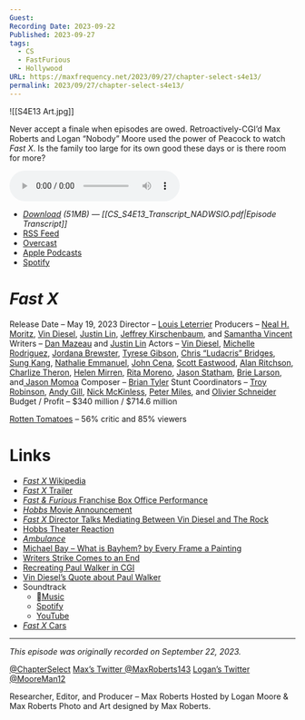 ```yaml
---
Guest: 
Recording Date: 2023-09-22
Published: 2023-09-27
tags:
  - CS
  - FastFurious
  - Hollywood
URL: https://maxfrequency.net/2023/09/27/chapter-select-s4e13/
permalink: 2023/09/27/chapter-select-s4e13/
---
```

![[S4E13 Art.jpg]]

Never accept a finale when episodes are owed. Retroactively-CGI’d Max Roberts and Logan “Nobody” Moore used the power of Peacock to watch *Fast X*. Is the family too large for its own good these days or is there room for more?

<audio controls>
  <source src="https://traffic.libsyn.com/chapterselectpod/CS_S4E13_Final.mp3">
</audio>

- *[Download](https://traffic.libsyn.com/chapterselectpod/CS_S4E13_Final.mp3) (51MB)  — [[CS_S4E13_Transcript_NADWSIO.pdf|Episode Transcript]]*
- [RSS Feed](https://chapterselectpod.libsyn.com/rss)
- [Overcast](https://overcast.fm/itunes1568777352/chapter-select)
- [Apple Podcasts](https://podcasts.apple.com/us/podcast/chapter-select/id1568777352)
- [Spotify](https://open.spotify.com/show/4f1TLZXbwtSX7uHROe9KlS)

# *Fast X*

Release Date – May 19, 2023
Director – [Louis Leterrier](https://en.wikipedia.org/wiki/Louis_Leterrier)
Producers – [Neal H. Moritz](https://en.wikipedia.org/wiki/Neal_H._Moritz), [Vin Diesel](https://en.wikipedia.org/wiki/Vin_Diesel), [Justin Lin](https://en.wikipedia.org/wiki/Justin_Lin), [Jeffrey Kirschenbaum](https://en.wikipedia.org/wiki/Jeff_Kirschenbaum), and [Samantha Vincent](https://www.imdb.com/name/nm2176972/)
Writers – [Dan Mazeau](https://en.wikipedia.org/wiki/Dan_Mazeau) and [Justin Lin](https://en.wikipedia.org/wiki/Justin_Lin)
Actors – [Vin Diesel](https://en.wikipedia.org/wiki/Vin_Diesel), [Michelle Rodriguez](https://en.wikipedia.org/wiki/Michelle_Rodriguez), [Jordana Brewster](https://en.wikipedia.org/wiki/Jordana_Brewster), [Tyrese Gibson](https://en.wikipedia.org/wiki/Tyrese_Gibson), [Chris “Ludacris” Bridges](https://en.wikipedia.org/wiki/Ludacris), [Sung Kang](https://en.wikipedia.org/wiki/Sung_Kang), [Nathalie Emmanuel](https://en.wikipedia.org/wiki/Nathalie_Emmanuel), [John Cena](https://en.wikipedia.org/wiki/John_Cena), [Scott Eastwood](https://en.wikipedia.org/wiki/Scott_Eastwood), [Alan Ritchson](https://en.wikipedia.org/wiki/Alan_Ritchson), [Charlize Theron](https://en.wikipedia.org/wiki/Charlize_Theron), [Helen Mirren](https://en.wikipedia.org/wiki/Helen_Mirren), [Rita Moreno](https://en.wikipedia.org/wiki/Rita_Moreno), [Jason Statham](https://en.wikipedia.org/wiki/Jason_Statham), [Brie Larson](https://en.wikipedia.org/wiki/Brie_Larson), and[ Jason Momoa](https://en.wikipedia.org/wiki/Jason_Momoa)
Composer – [Brian Tyler](https://en.wikipedia.org/wiki/Brian_Tyler)
Stunt Coordinators – [Troy Robinson](https://www.imdb.com/name/nm0733162/), [Andy Gill](https://www.imdb.com/name/nm0318617/), [Nick McKinless](https://www.imdb.com/name/nm0571791/), [Peter Miles](https://www.imdb.com/name/nm0587215/), and [Olivier Schneider](https://www.imdb.com/name/nm0773968/)
Budget / Profit – $340 million / $714.6 million

[Rotten Tomatoes](https://www.rottentomatoes.com/m/fast_x) – 56% critic and 85% viewers
# Links

- [*Fast X* Wikipedia](https://en.wikipedia.org/wiki/Fast_X)
- [*Fast X* Trailer](https://youtube.com/watch?v=32RAq6JzY-w)
- [*Fast & Furious* Franchise Box Office Performance](https://www.the-numbers.com/movies/franchise/Fast-and-the-Furious#tab=summary)
- [*Hobbs* Movie Announcement](https://x.com/TheRock/status/1664332676323483660)
- [*Fast X* Director Talks Mediating Between Vin Diesel and The Rock](https://comicbook.com/movies/news/video-fast-x-director-louis-leterrier-discusses-the-rock-returning-to-the-franchise/)
- [Hobbs Theater Reaction](https://youtube.com/shorts/-hvtSArixRA)
- [*Ambulance*](https://en.wikipedia.org/wiki/Ambulance_(2022_film))
- [Michael Bay – What is Bayhem? by Every Frame a Painting](https://youtube.com/watch?v=2THVvshvq0Q)
- [Writers Strike Comes to an End](https://www.hollywoodreporter.com/business/business-news/writers-guild-strike-end-1235600992/)
- [Recreating Paul Walker in CGI](https://youtube.com/watch?v=fCrYfRjpuXU)
- [Vin Diesel’s Quote about Paul Walker](https://collider.com/fast-x-paul-walker-goodbye-vin-diesel-comments/)
- Soundtrack
	- [Music](https://music.apple.com/us/album/fast-x-original-motion-picture-soundtrack/1685731777)
	- [Spotify](https://open.spotify.com/album/04qe48XDdDs4hdurvRDsCF)
	- [YouTube](https://youtube.com/playlist?list=OLAK5uy_lTcFBrpO4mFYURhSFWnnAm2havxq6Yjq4)
- [*Fast X* Cars](https://fastandfurious.fandom.com/wiki/Category:Fast_X_Cars)

---
*This episode was originally recorded on September 22, 2023.*

[@ChapterSelect](https://www.twitter.com/chapterselect)
[Max’s Twitter @MaxRoberts143](https://www.twitter.com/maxroberts143)
[Logan’s Twitter @MooreMan12](https://www.twitter.com/mooreman12)

Researcher, Editor, and Producer – Max Roberts
Hosted by Logan Moore & Max Roberts
Photo and Art designed by Max Roberts.